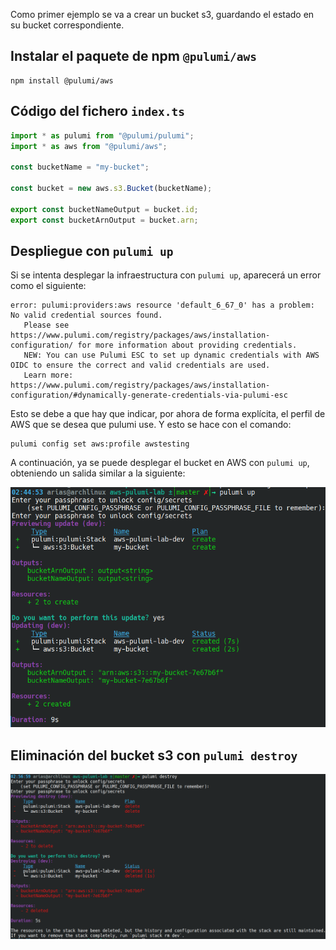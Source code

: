 Como primer ejemplo se va a crear un bucket s3, guardando el estado en su bucket correspondiente.
## Instalar el paquete de npm `@pulumi/aws`

```
npm install @pulumi/aws
```

## Código del fichero `index.ts`

```typescript
import * as pulumi from "@pulumi/pulumi";
import * as aws from "@pulumi/aws";

const bucketName = "my-bucket";

const bucket = new aws.s3.Bucket(bucketName);

export const bucketNameOutput = bucket.id;
export const bucketArnOutput = bucket.arn;
```

## Despliegue con `pulumi up` 

Si se intenta desplegar la infraestructura con `pulumi up`, aparecerá un error como el siguiente:

```text
error: pulumi:providers:aws resource 'default_6_67_0' has a problem: No valid credential sources found.  
   Please see https://www.pulumi.com/registry/packages/aws/installation-configuration/ for more information about providing credentials.  
   NEW: You can use Pulumi ESC to set up dynamic credentials with AWS OIDC to ensure the correct and valid credentials are used.  
   Learn more: https://www.pulumi.com/registry/packages/aws/installation-configuration/#dynamically-generate-credentials-via-pulumi-esc
```

Esto se debe a que hay que indicar, por ahora de forma explícita, el perfil de AWS que se desea que pulumi use. Y esto se hace con el comando:

```
pulumi config set aws:profile awstesting
```

A continuación, ya se puede desplegar el bucket en AWS con `pulumi up`, obteniendo un salida similar a la siguiente:

![image-2.png](./assets/image-2.png)
## Eliminación del bucket s3 con `pulumi destroy` 

![image-3.png](./assets/image-3.png)
